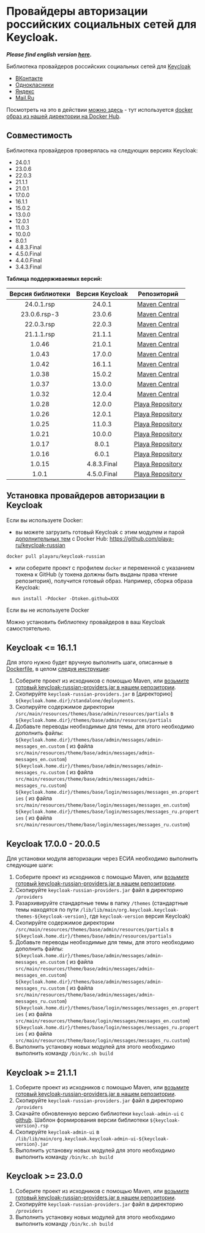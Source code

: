 # Провайдеры авторизации российских социальных сетей для Keycloak.

***Please find english version [here](readme_en.md).***

Библиотека провайдеров российских социальных сетей для [Keycloak](https://www.keycloak.org/)
+ [ВКонтакте](docs/vk.md)
+ [Однокласники](docs/ok.md)
+ [Яндекс](docs/yandex.md)
+ [Mail.Ru](docs/mailru.md)

Посмотреть на это в действии [можно здесь](https://my.yachtex.ru/) - тут используется [docker образ из нашей директории на Docker Hub](https://github.com/playa-ru/keycloak-russian).

## Совместимость

Библиотека провайдеров проверялась на следующих версиях Keycloak:
+ 24.0.1
+ 23.0.6
+ 22.0.3
+ 21.1.1
+ 21.0.1
+ 17.0.0
+ 16.1.1
+ 15.0.2
+ 13.0.0
+ 12.0.1
+ 11.0.3
+ 10.0.0
+ 8.0.1
+ 4.8.3.Final
+ 4.5.0.Final
+ 4.4.0.Final
+ 3.4.3.Final

**Таблица поддерживаемых версий:**

| Версия библиотеки | Версия Keycloak | Репозиторий                                      |
|:-----------------:|:---------------:| :----------------------------------------------: |
|    24.0.1.rsp     |     24.0.1      | [Maven Central](https://mvnrepository.com)       |
|   23.0.6.rsp-3    |     23.0.6      | [Maven Central](https://mvnrepository.com)       |
|    22.0.3.rsp     |     22.0.3      | [Maven Central](https://mvnrepository.com)       |
|    21.1.1.rsp     |     21.1.1      | [Maven Central](https://mvnrepository.com)       |
|      1.0.46       |     21.0.1      | [Maven Central](https://mvnrepository.com)       |
|      1.0.43       |     17.0.0      | [Maven Central](https://mvnrepository.com)       |
|      1.0.42       |     16.1.1      | [Maven Central](https://mvnrepository.com)       |
|      1.0.38       |     15.0.2      | [Maven Central](https://mvnrepository.com)       |
|      1.0.37       |     13.0.0      | [Maven Central](https://mvnrepository.com)       |
|      1.0.32       |     12.0.4      | [Maven Central](https://mvnrepository.com)       |
|      1.0.28       |     12.0.0      | [Playa Repository](https://nexus.playa.ru/nexus) |
|      1.0.26       |     12.0.1      | [Playa Repository](https://nexus.playa.ru/nexus) |
|      1.0.25       |     11.0.3      | [Playa Repository](https://nexus.playa.ru/nexus) | 
|      1.0.21       |     10.0.0      | [Playa Repository](https://nexus.playa.ru/nexus) |
|      1.0.17       |      8.0.1      | [Playa Repository](https://nexus.playa.ru/nexus) |
|      1.0.16       |      6.0.1      | [Playa Repository](https://nexus.playa.ru/nexus) |
|      1.0.15       |   4.8.3.Final   | [Playa Repository](https://nexus.playa.ru/nexus) |
|      1.0.1        |   4.5.0.Final   | [Playa Repository](https://nexus.playa.ru/nexus) |

## Установка провайдеров авторизации в Keycloak

Если вы используете Docker:

- вы можете загрузить готовый Keycloak с этим модулем и парой [дополнительных тем](https://github.com/playa-ru/keycloak-playa-themes) с Docker Hub: https://github.com/playa-ru/keycloak-russian
```
docker pull playaru/keycloak-russian
```
 - или соберите проект с профилем `docker` и переменной с указанием токена к GitHub (у токена должны быть выданы права чтение репозитория),
   получится готовый образ. Например, сборка образа Keycloak:
```
  mvn install -Pdocker -Dtoken.github=XXX
```

Если вы не используете Docker 

Можно установить библиотеку провайдеров в ваш Keycloak самостоятельно. 

## Keycloak <= 16.1.1

Для этого нужно будет вручную выполнить шаги, описанные в [Dockerfile](Dockerfile), в целом [следуя инструкции](https://www.keycloak.org/docs/latest/server_development/index.html#registering-provider-implementations):

1. Соберите проект из исходников с помощью Maven, или [возьмите готовый keycloak-russian-providers.jar в нашем репозитории](https://nexus.playa.ru/nexus/content/repositories/releases/ru/playa/keycloak/keycloak-russian-providers/). 
2. Скопируйте `keycloak-russian-providers.jar` в [директорию] `${keycloak.home.dir}/standalone/deployments`.
3. Скопируйте содержимое директории `/src/main/resources/themes/base/admin/resources/partials` в `${keycloak.home.dir}/themes/base/admin/resources/partials`
4. Добавьте переводы необходимые для темы, для этого необходимо дополнить файлы:
   `${keycloak.home.dir}/themes/base/admin/messages/admin-messages_en.custom` (
   из файла `src/main/resources/theme/base/admin/messages/admin-messages_en.custom`)
   `${keycloak.home.dir}/themes/base/admin/messages/admin-messages_ru.custom` (
   из файла `src/main/resources/theme/base/admin/messages/admin-messages_ru.custom`)
   `${keycloak.home.dir}/themes/base/login/messages/messages_en.properties` (
   из файла `src/main/resources/theme/base/login/messages/messages_en.custom`)
   `${keycloak.home.dir}/themes/base/login/messages/messages_ru.properties` (
   из файла `src/main/resources/theme/base/login/messages/messages_ru.custom`)

## Keycloak 17.0.0 - 20.0.5

Для установки модуля авторизации через ЕСИА необходимо выполнить следующие шаги:

1. Соберите проект из исходников с помощью Maven, или [возьмите готовый keycloak-russian-providers.jar в нашем репозитории](https://nexus.playa.ru/nexus/content/repositories/releases/ru/playa/keycloak/keycloak-russian-providers/).
2. Скопируйте `keycloak-russian-providers.jar` файл в директорию `/providers`
3. Разархивируйте стандартные темы в папку `/themes` (стандартные темы находятся по
   пути `/lib/lib/main/org.keycloak.keycloak-themes-${keycloak-version}`, где `keycloak-version` версия Keycloak)
4. Скопируйте содержимое директории `/src/main/resources/themes/base/admin/resources/partials` в `${keycloak.home.dir}/themes/base/admin/resources/partials`   
5. Добавьте переводы необходимые для темы, для этого необходимо дополнить файлы:
   `${keycloak.home.dir}/themes/base/admin/messages/admin-messages_en.custom` (
   из файла `src/main/resources/theme/base/admin/messages/admin-messages_en.custom`)
   `${keycloak.home.dir}/themes/base/admin/messages/admin-messages_ru.custom` (
   из файла `src/main/resources/theme/base/admin/messages/admin-messages_ru.custom`)
   `${keycloak.home.dir}/themes/base/login/messages/messages_en.properties` (
   из файла `src/main/resources/theme/base/login/messages/messages_en.custom`)
   `${keycloak.home.dir}/themes/base/login/messages/messages_ru.properties` (
   из файла `src/main/resources/theme/base/login/messages/messages_ru.custom`)
6. Выполнить установку новых модулей для этого необходимо выполнить команду `/bin/kc.sh build`

## Keycloak >= 21.1.1

1. Соберите проект из исходников с помощью Maven, или [возьмите готовый keycloak-russian-providers.jar в нашем репозитории](https://nexus.playa.ru/nexus/content/repositories/releases/ru/playa/keycloak/keycloak-russian-providers/).
2. Скопируйте `keycloak-russian-providers.jar` файл в директорию `/providers`
3. Скачайте обновленную версию библиотеки `keycloak-admin-ui` с [github](https://github.com/playa-ru/keycloak-ui/packages/1871123). 
   Шаблон формирования версии библиотеки `${keycloak-version}.rsp`
4. Скопируйте `keycloak-admin-ui` в `/lib/lib/main/org.keycloak.keycloak-admin-ui-${keycloak-version}.jar`
5. Выполнить установку новых модулей для этого необходимо выполнить команду `/bin/kc.sh build`

## Keycloak >= 23.0.0

1. Соберите проект из исходников с помощью Maven, или [возьмите готовый keycloak-russian-providers.jar в нашем репозитории](https://nexus.playa.ru/nexus/content/repositories/releases/ru/playa/keycloak/keycloak-russian-providers/).
2. Скопируйте `keycloak-russian-providers.jar` файл в директорию `/providers`
3. Выполнить установку новых модулей для этого необходимо выполнить команду `/bin/kc.sh build`